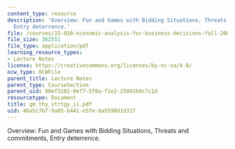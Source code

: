 ```yaml
---
content_type: resource
description: 'Overview: Fun and Games with Bidding Situations, Threats and commitments,
  Entry deterrence.'
file: /courses/15-010-economic-analysis-for-business-decisions-fall-2004/46a5c7bf9a85b441e5feba5590d1d31f_gm_thy_strtgy_ii.pdf
file_size: 362551
file_type: application/pdf
learning_resource_types:
- Lecture Notes
license: https://creativecommons.org/licenses/by-nc-sa/4.0/
ocw_type: OCWFile
parent_title: Lecture Notes
parent_type: CourseSection
parent_uid: 98ef3101-0ef7-5f0a-f1e2-25041b9c7c1d
resourcetype: Document
title: gm_thy_strtgy_ii.pdf
uid: 46a5c7bf-9a85-b441-e5fe-ba5590d1d31f
---
```

Overview: Fun and Games with Bidding Situations, Threats and commitments, Entry deterrence.